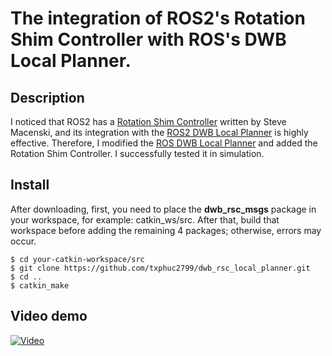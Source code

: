# The integration of ROS2's Rotation Shim Controller with ROS's DWB Local Planner.

## Description
I noticed that ROS2 has a [Rotation Shim Controller](https://github.com/ros-planning/navigation2/tree/main/nav2_rotation_shim_controller) written by Steve Macenski, and its integration with the [ROS2 DWB Local Planner](https://github.com/ros-planning/navigation2/tree/main/nav2_dwb_controller) is highly effective. Therefore, I modified the [ROS DWB Local Planner](https://github.com/locusrobotics/robot_navigation/tree/noetic/dwb_local_planner) and added the Rotation Shim Controller. I successfully tested it in simulation.
## Install
After downloading, first, you need to place the **dwb_rsc_msgs** package in your workspace, for example: catkin_ws/src. After that, build that workspace before adding the remaining 4 packages; otherwise, errors may occur.
```
$ cd your-catkin-workspace/src
$ git clone https://github.com/txphuc2799/dwb_rsc_local_planner.git
$ cd ..
$ catkin_make
```
## Video demo
[![Video](https://img.youtube.com/vi/szuLjqeD2IY/maxresdefault.jpg)](https://www.youtube.com/watch?v=szuLjqeD2IY)
